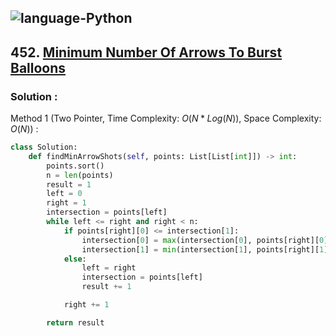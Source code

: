 ![language-Python](https://img.shields.io/badge/Python-ffd43b?style=for-the-badge&logo=PYTHON)
---

## 452. [Minimum Number Of Arrows To Burst Balloons](https://leetcode.com/problems/minimum-number-of-arrows-to-burst-balloons)

### Solution :

Method 1 (Two Pointer, Time Complexity: $O(N*Log(N))$, Space Complexity: $O(N)$) :
```python
class Solution:
    def findMinArrowShots(self, points: List[List[int]]) -> int:
        points.sort()
        n = len(points)
        result = 1
        left = 0
        right = 1
        intersection = points[left]
        while left <= right and right < n:
            if points[right][0] <= intersection[1]:
                intersection[0] = max(intersection[0], points[right][0])
                intersection[1] = min(intersection[1], points[right][1])
            else:
                left = right
                intersection = points[left]
                result += 1

            right += 1

        return result
```
